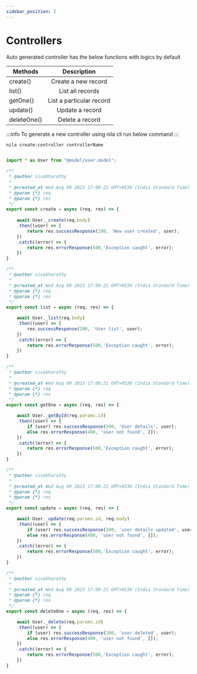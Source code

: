 ```yaml
---
sidebar_position: 2
---
```


# Controllers 


Auto generated controller has the below functions with logics by default


| Methods        | Description   | 
| -------------- |:-------------:| 
| create()       | Create a new record | 
| list()         | List all records      |
| getOne()         | List a particular record     | 
| update()         | Update a record      |  
| deleteOne()      | Delete a record    | 


:::info
To generate a new controller using nila cli run below command
:::

```bash
nila create:controller controllerName
```

```js

import * as User from "@model/user.model";

/**
 * @author sivabharathy
 * 
 * @created_at Wed Aug 09 2023 17:00:21 GMT+0530 (India Standard Time)
 * @param {*} req 
 * @param {*} res 
 */ 
export const create = async (req, res) => {
    
    await User._create(req.body)
    .then((user) => {
        return res.successResponse(200, 'New user created', user);
    })
    .catch((error) => {
        return res.errorResponse(500,'Exception caught', error);
    })
}

/**
 * @author sivabharathy
 * 
 * @created_at Wed Aug 09 2023 17:00:21 GMT+0530 (India Standard Time)
 * @param {*} req 
 * @param {*} res 
 */ 
export const list = async (req, res) => {

    await User._list(req.body)
    .then((user) => {
        res.successResponse(200, 'User list', user);
    })
    .catch((error) => {
        return res.errorResponse(500,'Exception caught', error);
    })
}

/**
 * @author sivabharathy
 * 
 * @created_at Wed Aug 09 2023 17:00:21 GMT+0530 (India Standard Time)
 * @param {*} req 
 * @param {*} res 
 */ 
export const getOne = async (req, res) => {

    await User._getById(req.params.id)
    .then((user) => {
        if (user) res.successResponse(200, 'User details', user);
        else res.errorResponse(400, 'user not found', []);
    })
    .catch((error) => {
        return res.errorResponse(500,'Exception caught', error);
    })
}

/**
 * @author sivabharathy
 * 
 * @created_at Wed Aug 09 2023 17:00:21 GMT+0530 (India Standard Time)
 * @param {*} req 
 * @param {*} res 
 */ 
export const update = async (req, res) => {

    await User._update(req.params.id, req.body)
    .then((user) => {
        if (user) res.successResponse(200, 'user details updated', user);
        else res.errorResponse(400, 'user not found', []);
    })
    .catch((error) => {
        return res.errorResponse(500,'Exception caught', error);
    })
}

/**
 * @author sivabharathy
 * 
 * @created_at Wed Aug 09 2023 17:00:21 GMT+0530 (India Standard Time)
 * @param {*} req 
 * @param {*} res 
 */ 
export const deleteOne = async (req, res) => {

    await User._delete(req.params.id)
    .then((user) => {
        if (user) res.successResponse(200, 'user deleted', user);
        else res.errorResponse(400, 'user not found', []);
    })
    .catch((error) => {
        return res.errorResponse(500,'Exception caught', error);
    })
}


```